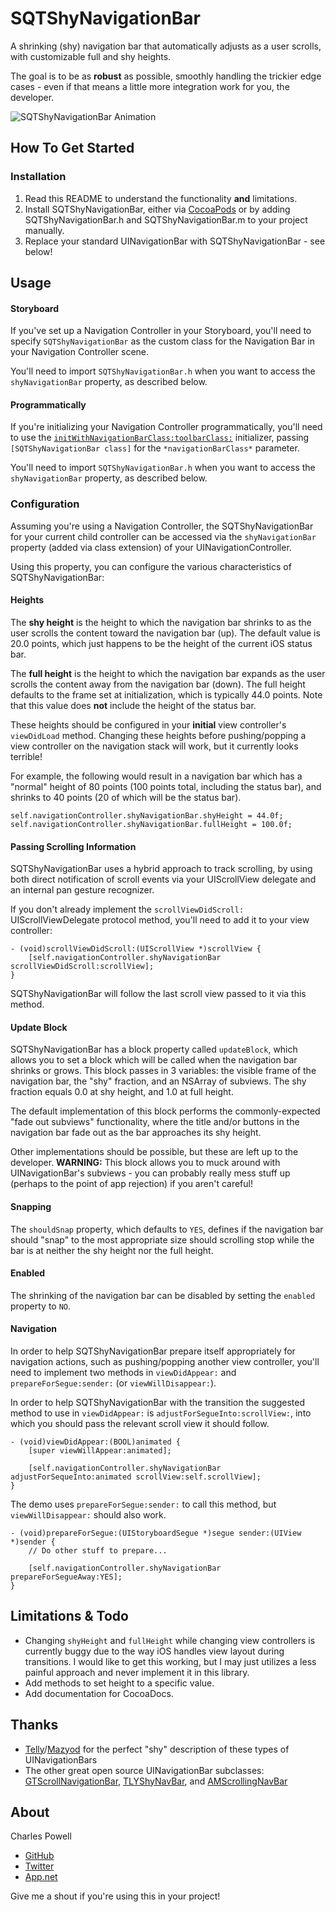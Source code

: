 SQTShyNavigationBar
===================

A shrinking (shy) navigation bar that automatically adjusts as a user scrolls, with customizable full and shy heights.

The goal is to be as __robust__ as possible, smoothly handling the trickier edge cases - even if that means a little more integration work for you, the developer.

![SQTShyNavigationBar Animation](http://zippy.gfycat.com/OptimalDimAmericancrocodile.gif)

## How To Get Started

### Installation

1. Read this README to understand the functionality __and__ limitations.
2. Install SQTShyNavigationBar, either via [CocoaPods](http://cocoapods.org) or by adding SQTShyNavigationBar.h and SQTShyNavigationBar.m to your project manually.
3. Replace your standard UINavigationBar with SQTShyNavigationBar - see below!

## Usage

#### Storyboard
If you've set up a Navigation Controller in your Storyboard, you'll need to specify `SQTShyNavigationBar` as the custom class for the Navigation Bar in your Navigation Controller scene.

You'll need to import `SQTShyNavigationBar.h` when you want to access the `shyNavigationBar` property, as described below.

#### Programmatically
If you're initializing your Navigation Controller programmatically, you'll need to use the [`initWithNavigationBarClass:toolbarClass:`](https://developer.apple.com/library/ios/documentation/uikit/reference/UINavigationController_Class/Reference/Reference.html#//apple_ref/occ/instm/UINavigationController/initWithNavigationBarClass:toolbarClass:) initializer, passing `[SQTShyNavigationBar class]` for the `*navigationBarClass*` parameter.

You'll need to import `SQTShyNavigationBar.h` when you want to access the `shyNavigationBar` property, as described below.

### Configuration
Assuming you're using a Navigation Controller, the SQTShyNavigationBar for your current child controller can be accessed via the `shyNavigationBar` property (added via class extension) of your UINavigationController.

Using this property, you can configure the various characteristics of SQTShyNavigationBar:

#### Heights
The __shy height__ is the height to which the navigation bar shrinks to as the user scrolls the content toward the navigation bar (up). The default value is 20.0 points, which just happens to be the height of the current iOS status bar.

The __full height__ is the height to which the navigation bar expands as the user scrolls the content away from the navigation bar (down). The full height defaults to the frame set at initialization, which is typically 44.0 points. Note that this value does __not__ include the height of the status bar.

These heights should be configured in your __initial__ view controller's `viewDidLoad` method. Changing these heights before pushing/popping a view controller on the navigation stack will work, but it currently looks terrible!

For example, the following would result in a navigation bar which has a "normal" height of 80 points (100 points total, including the status bar), and shrinks to 40 points (20 of which will be the status bar).

```objc
self.navigationController.shyNavigationBar.shyHeight = 44.0f;
self.navigationController.shyNavigationBar.fullHeight = 100.0f;
```

#### Passing Scrolling Information
SQTShyNavigationBar uses a hybrid approach to track scrolling, by using both direct notification of scroll events via your UIScrollView delegate and an internal pan gesture recognizer.

If you don't already implement the `scrollViewDidScroll:` UIScrollViewDelegate protocol method, you'll need to add it to your view controller:

```objc
- (void)scrollViewDidScroll:(UIScrollView *)scrollView {
    [self.navigationController.shyNavigationBar scrollViewDidScroll:scrollView];
}
```

SQTShyNavigationBar will follow the last scroll view passed to it via this method.

#### Update Block
SQTShyNavigationBar has a block property called `updateBlock`, which allows you to set a block which will be called when the navigation bar shrinks or grows. This block passes in 3 variables: the visible frame of the navigation bar, the "shy" fraction, and an NSArray of subviews. The shy fraction equals 0.0 at shy height, and 1.0 at full height.

The default implementation of this block performs the commonly-expected "fade out subviews" functionality, where the title and/or buttons in the navigation bar fade out as the bar approaches its shy height.

Other implementations should be possible, but these are left up to the developer. __WARNING:__ This block allows you to muck around with UINavigationBar's subviews - you can probably really mess stuff up (perhaps to the point of app rejection) if you aren't careful!

#### Snapping
The `shouldSnap` property, which defaults to `YES`, defines if the navigation bar should "snap" to the most appropriate size should scrolling stop while the bar is at neither the shy height nor the full height.

#### Enabled
The shrinking of the navigation bar can be disabled by setting the `enabled` property to `NO`.

#### Navigation
In order to help SQTShyNavigationBar prepare itself appropriately for navigation actions, such as pushing/popping another view controller, you'll need to implement two methods in `viewDidAppear:` and `prepareForSegue:sender:` (or  `viewWillDisappear:`).

In order to help SQTShyNavigationBar with the transition the suggested method to use in `viewDidAppear:` is `adjustForSegueInto:scrollView:`, into which you should pass the relevant scroll view it should follow.

```objc
- (void)viewDidAppear:(BOOL)animated {
    [super viewWillAppear:animated];
    
    [self.navigationController.shyNavigationBar adjustForSequeInto:animated scrollView:self.scrollView];
}
```

The demo uses `prepareForSegue:sender:` to call this method, but `viewWillDisappear:` should also work.
```objc
- (void)prepareForSegue:(UIStoryboardSegue *)segue sender:(UIView *)sender {
    // Do other stuff to prepare...
    
    [self.navigationController.shyNavigationBar prepareForSegueAway:YES];
}
```

## Limitations & Todo
- Changing `shyHeight` and `fullHeight` while changing view controllers is currently buggy due to the way iOS handles view layout during transitions. I would like to get this working, but I may just utilizes a less painful approach and never implement it in this library.
- Add methods to set height to a specific value.
- Add documentation for CocoaDocs.

## Thanks
- [Telly](https://github.com/telly/TLYShyNavBar)/[Mazyod](https://github.com/Mazyod) for the perfect "shy" description of these types of UINavigationBars
- The other great open source UINavigationBar subclasses: [GTScrollNavigationBar](https://github.com/luugiathuy/GTScrollNavigationBar), [TLYShyNavBar](https://github.com/telly/TLYShyNavBar), and [AMScrollingNavBar](http://github.com/andreamazz/AMScrollingNavbar)

## About

Charles Powell
- [GitHub](http://github.com/cbpowell)
- [Twitter](http://twitter.com/seventhcolumn)
- [App.net](http://app.net/seventhcolumn)

Give me a shout if you're using this in your project!
